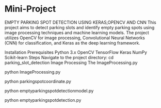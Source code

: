 # Mini-Project
EMPTY PARKING SPOT DETECTION USING KERAS,OPENCV AND CNN
This project aims to detect parking slots and identify empty parking spots using image processing techniques and machine learning models. The project utilizes OpenCV for image processing, Convolutional Neural Networks (CNN) for classification, and Keras as the deep learning framework.

Installation
Prerequisites
Python 3.x
OpenCV
TensorFlow
Keras
NumPy
Scikit-learn
Steps
Navigate to the project directory:
cd parking_slot_detection
Image Processing
The ImageProcessing.py 

python ImageProcessing.py

python parkingspotcoordinate.py

python emptyparkingspotdetectionmodel.py


python emptyparkingspotdetection.py
